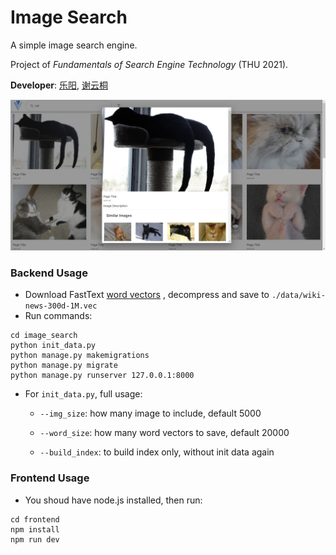 # Image Search

A simple image search engine. 

Project of *Fundamentals of Search Engine Technology* (THU 2021).

**Developer**: [乐阳](https://github.com/yueyang2000), [谢云桐](https://github.com/xieyt2000)

<img src="doc\图片搜索引擎实验报告_pic\image-20210608212859075.png" alt="image-20210608212859075" style="zoom:50%;" />

### Backend Usage

- Download FastText [word vectors](https://dl.fbaipublicfiles.com/fasttext/vectors-english/wiki-news-300d-1M.vec.zip) , decompress and save to `./data/wiki-news-300d-1M.vec`  
- Run commands:

```
cd image_search
python init_data.py
python manage.py makemigrations
python manage.py migrate
python manage.py runserver 127.0.0.1:8000
```

- For `init_data.py`, full usage:

    - `--img_size`: how many image to include, default 5000

    - `--word_size`: how many word vectors to save, default 20000

    - `--build_index`: to build index only, without init data again

### Frontend Usage

- You shoud have node.js installed, then run:

```
cd frontend
npm install
npm run dev
```

